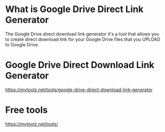 # What is Google Drive Direct Link Generator
The Google Drive direct download link generator it's a tool that allows you to create direct download link for your Google Drive files that you UPLOAD to Google Drive.

# Google Drive Direct Download Link Generator
https://mytoolz.net/tools/google-drive-direct-download-link-generator

# Free tools
https://mytoolz.net/tools/
